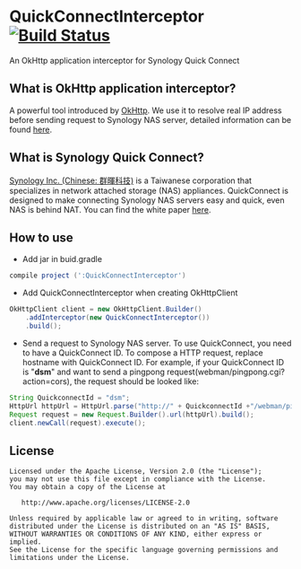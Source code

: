 QuickConnectInterceptor [![Build Status](https://api.travis-ci.org/topwu/quickconnect-interceptor.svg?branch=master)](https://travis-ci.org/topwu/quickconnect-interceptor)
=======================

An OkHttp application interceptor for Synology Quick Connect

What is OkHttp application interceptor?
---------------------------------------

A powerful tool introduced by [OkHttp][okhttp]. We use it to resolve real IP address before sending request to Synology NAS server, detailed information can be found [here][interceptor].


What is Synology Quick Connect?
-------------------------------

[Synology Inc. (Chinese: 群暉科技)][synology] is a Taiwanese corporation that specializes in network attached storage (NAS) appliances.
QuickConnect is designed to make connecting Synology NAS servers easy and quick, even NAS is behind NAT. You can find the white paper [here][quickconnect].


How to use
----------

- Add jar in buid.gradle
```groovy
compile project (':QuickConnectInterceptor')
```

- Add QuickConnectInterceptor when creating OkHttpClient
```java
OkHttpClient client = new OkHttpClient.Builder()
    .addInterceptor(new QuickConnectInterceptor())
    .build();
```

- Send a request to Synology NAS server. 
To use QuickConnect, you need to have a QuickConnect ID. To compose a HTTP request, replace hostname with QuickConnect ID.
For example, if your QuickConnect ID is "**dsm**" and want to send a pingpong request(webman/pingpong.cgi?action=cors), the request should be looked like:
```java
String QuickconnectId = "dsm";
HttpUrl httpUrl = HttpUrl.parse("http://" + QuickconnectId +"/webman/pingpong.cgi?action=cors");
Request request = new Request.Builder().url(httpUrl).build();
client.newCall(request).execute();
```


License
-------

    Licensed under the Apache License, Version 2.0 (the "License");
    you may not use this file except in compliance with the License.
    You may obtain a copy of the License at

       http://www.apache.org/licenses/LICENSE-2.0

    Unless required by applicable law or agreed to in writing, software
    distributed under the License is distributed on an "AS IS" BASIS,
    WITHOUT WARRANTIES OR CONDITIONS OF ANY KIND, either express or implied.
    See the License for the specific language governing permissions and 
    limitations under the License.


[okhttp]: http://square.github.io/okhttp/
[interceptor]: https://github.com/square/okhttp/wiki/Interceptors
[synology]: https://www.synology.com
[quickconnect]: https://global.download.synology.com/download/Document/WhitePaper/Synology_QuickConnect_White_Paper.pdf
